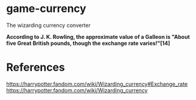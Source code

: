 # game-currency
The wizarding currency converter

**According to J. K. Rowling, the approximate value of a Galleon is "About five Great British pounds, though the exchange rate varies!"[14]**

# References
https://harrypotter.fandom.com/wiki/Wizarding_currency#Exchange_rate
\
https://harrypotter.fandom.com/wiki/Wizarding_currency
